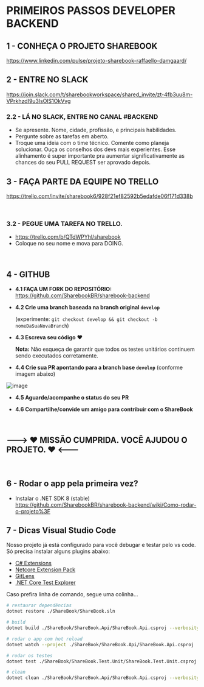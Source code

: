 # PRIMEIROS PASSOS DEVELOPER BACKEND

## **1 - CONHEÇA O PROJETO SHAREBOOK**

https://www.linkedin.com/pulse/projeto-sharebook-raffaello-damgaard/

## **2 - ENTRE NO SLACK**

https://join.slack.com/t/sharebookworkspace/shared_invite/zt-4fb3uu8m-VPrkhzdI9u3lsOlS1OkVvg

### 2.2 - LÁ NO SLACK, ENTRE NO CANAL #BACKEND

- Se apresente. Nome, cidade, profissão, e principais habilidades.
- Pergunte sobre as tarefas em aberto.
- Troque uma ideia com o time técnico. Comente como planeja solucionar. Ouça os conselhos dos devs mais experientes. Esse alinhamento é super importante pra aumentar significativamente as chances do seu PULL REQUEST ser aprovado depois.

## **3 - FAÇA PARTE DA EQUIPE NO TRELLO**

https://trello.com/invite/sharebook6/928f21ef82592b5edafde06f171d338b

</br>

### 3.2 - PEGUE UMA TAREFA NO TRELLO.

- https://trello.com/b/QTdWPYhl/sharebook
- Coloque no seu nome e mova para DOING.

</br>

## **4 - GITHUB**

- **4.1 FAÇA UM FORK DO REPOSITÓRIO:** https://github.com/SharebookBR/sharebook-backend

- **4.2 Crie uma branch baseada na branch original `develop`**

  (experimente: `git checkout develop && git checkout -b nomeDaSuaNovaBranch`)

- **4.3 Escreva seu código** ❤️

  **Nota:** Não esqueça de garantir que todos os testes unitários continuem sendo executados corretamente.

- **4.4 Crie sua PR apontando para a branch base `develop`** (conforme imagem abaixo)

![image](https://user-images.githubusercontent.com/51380783/145312556-54b67a73-e62d-48c0-9a6f-1932901f8409.png)

- **4.5 Aguarde/acompanhe o status do seu PR**

- **4.6 Compartilhe/convide um amigo para contribuir com o ShareBook**

</br>

## **---> ❤️ MISSÃO CUMPRIDA. VOCÊ AJUDOU O PROJETO. ❤️ <---**

</br>

## **6 - Rodar o app pela primeira vez?**

- Instalar o .NET SDK 8 (stable)
  https://github.com/SharebookBR/sharebook-backend/wiki/Como-rodar-o-projeto%3F

## **7 - Dicas Visual Studio Code**

Nosso projeto já está configurado para você debugar e testar pelo vs code. Só precisa instalar alguns plugins abaixo:

- [C# Extensions](https://marketplace.visualstudio.com/items?itemName=jchannon.csharpextensions)
- [Netcore Extension Pack](https://marketplace.visualstudio.com/items?itemName=doggy8088.netcore-extension-pack)
- [GitLens](https://marketplace.visualstudio.com/items?itemName=eamodio.gitlens)
- [.NET Core Test Explorer](https://marketplace.visualstudio.com/items?itemName=formulahendry.dotnet-test-explorer)

Caso prefira linha de comando, segue uma colinha... 

```bash
# restaurar dependências
dotnet restore ./ShareBook/ShareBook.sln

# build
dotnet build ./ShareBook/ShareBook.Api/ShareBook.Api.csproj --verbosity minimal

# rodar o app com hot reload
dotnet watch --project ./ShareBook/ShareBook.Api/ShareBook.Api.csproj

# rodar os testes
dotnet test ./ShareBook/ShareBook.Test.Unit/ShareBook.Test.Unit.csproj

# clean
dotnet clean ./ShareBook/ShareBook.Api/ShareBook.Api.csproj --verbosity quiet
```
